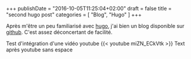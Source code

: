 +++
publishDate = "2016-10-05T11:25:04+02:00"
draft = false
title = "second hugo post"
categories = [ "Blog", "Hugo" ]
+++

Après m'être un peu familiarisé avec [hugo](https://gohugo.io), j'ai bien un blog disponible sur [github](https://github.com).
C'est assez déconcertant de facilité.

Test d'intégration d'une vidéo youtube
{{< youtube miZN_ECkVtk >}}
Text après youtube sans espace
